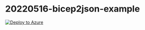# 20220516-bicep2json-example

[![Deploy to Azure](https://aka.ms/deploytoazurebutton)](https://portal.azure.com/#create/Microsoft.Template/uri/https%3A%2F%2Fraw.githubusercontent.com%2Fhorihiro%2F20220516-bicep2json-example%2Fjson_template%2Fmain_parent.json)